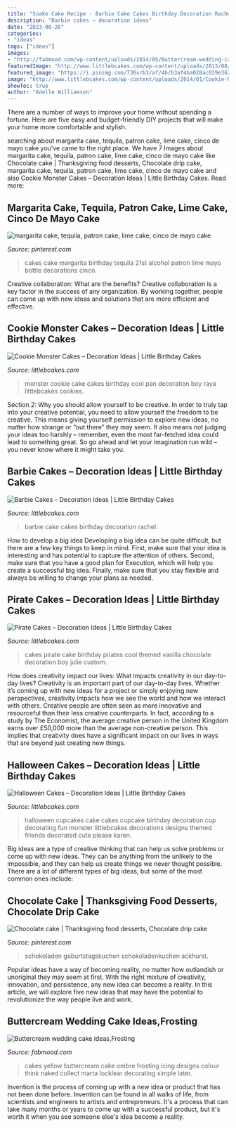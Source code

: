 ```yaml
---
title: "Snake Cake Recipe - Barbie Cake Cakes Birthday Decoration Rachel"
description: "Barbie cakes – decoration ideas"
date: "2023-08-26"
categories:
- "ideas"
tags: ["ideas"]
images:
- "http://fabmood.com/wp-content/uploads/2014/05/Buttercream-wedding-cake8.jpg"
featuredImage: "http://www.littlebcakes.com/wp-content/uploads/2013/08/Pirate-Cake.jpg"
featured_image: "https://i.pinimg.com/736x/b3/af/4b/b3af4ba028ac039e362c95742a6ba8de.jpg"
image: "http://www.littlebcakes.com/wp-content/uploads/2014/01/Cookie-Monster-Cake-Pan.jpg"
ShowToc: true
author: "Adelle Williamson"
---
```



There are a number of ways to improve your home without spending a fortune. Here are five easy and budget-friendly DIY projects that will make your home more comfortable and stylish.

	

		
searching about margarita cake, tequila, patron cake, lime cake, cinco de mayo cake you've came to the right place. We have 7 Images about margarita cake, tequila, patron cake, lime cake, cinco de mayo cake like Chocolate cake | Thanksgiving food desserts, Chocolate drip cake, margarita cake, tequila, patron cake, lime cake, cinco de mayo cake and also Cookie Monster Cakes – Decoration Ideas | Little Birthday Cakes. Read more:
		
    
## Margarita Cake, Tequila, Patron Cake, Lime Cake, Cinco De Mayo Cake

<img loading=lazy src="https://i.pinimg.com/736x/b3/af/4b/b3af4ba028ac039e362c95742a6ba8de.jpg" onerror="this.onerror=null;this.src='https://tse2.mm.bing.net/th?id=OIP.Yga8kXBj2oW1BCyDqASXaAHaLH&amp;pid=15.1';" alt="margarita cake, tequila, patron cake, lime cake, cinco de mayo cake">

_Source: pinterest.com_

>cakes cake margarita birthday tequila 21st alcohol patron lime mayo bottle decorations cinco. 

	

Creative collaboration: What are the benefits?
Creative collaboration is a key factor in the success of any organization. By working together, people can come up with new ideas and solutions that are more efficient and effective.

    
## Cookie Monster Cakes – Decoration Ideas | Little Birthday Cakes

<img loading=lazy src="http://www.littlebcakes.com/wp-content/uploads/2014/01/Cookie-Monster-Cake-Pan.jpg" onerror="this.onerror=null;this.src='https://tse3.mm.bing.net/th?id=OIP.cXyYrqes8U4OC25ARNIA5wHaG6&amp;pid=15.1';" alt="Cookie Monster Cakes – Decoration Ideas | Little Birthday Cakes">

_Source: littlebcakes.com_

>monster cookie cake cakes birthday cool pan decoration boy raya littlebcakes cookies. 

	

Section 2: Why you should allow yourself to be creative.
In order to truly tap into your creative potential, you need to allow yourself the freedom to be creative. This means giving yourself permission to explore new ideas, no matter how strange or “out there” they may seem. It also means not judging your ideas too harshly – remember, even the most far-fetched idea could lead to something great. So go ahead and let your imagination run wild – you never know where it might take you.

    
## Barbie Cakes – Decoration Ideas | Little Birthday Cakes

<img loading=lazy src="http://www.littlebcakes.com/wp-content/uploads/2013/08/Barbie-Cake-Pictures.jpg" onerror="this.onerror=null;this.src='https://tse3.mm.bing.net/th?id=OIP.BBZW3LiaPg317v8fdVoY9QHaJ4&amp;pid=15.1';" alt="Barbie Cakes – Decoration Ideas | Little Birthday Cakes">

_Source: littlebcakes.com_

>barbie cake cakes birthday decoration rachel. 

	

How to develop a big idea
Developing a big idea can be quite difficult, but there are a few key things to keep in mind. First, make sure that your idea is interesting and has potential to capture the attention of others. Second, make sure that you have a good plan for Execution, which will help you create a successful big idea. Finally, make sure that you stay flexible and always be willing to change your plans as needed.

    
## Pirate Cakes – Decoration Ideas | Little Birthday Cakes

<img loading=lazy src="http://www.littlebcakes.com/wp-content/uploads/2013/08/Pirate-Cake.jpg" onerror="this.onerror=null;this.src='https://tse2.mm.bing.net/th?id=OIP.R3Y5PYGv4gTqSeNIEjy6xQHaKt&amp;pid=15.1';" alt="Pirate Cakes – Decoration Ideas | Little Birthday Cakes">

_Source: littlebcakes.com_

>cakes pirate cake birthday pirates cool themed vanilla chocolate decoration boy julie custom. 

	

How does creativity impact our lives: What impacts creativity in our day-to-day lives?
Creativity is an important part of our day-to-day lives. Whether it’s coming up with new ideas for a project or simply enjoying new perspectives, creativity impacts how we see the world and how we interact with others. Creative people are often seen as more innovative and resourceful than their less creative counterparts. In fact, according to a study by The Economist, the average creative person in the United Kingdom earns over £50,000 more than the average non-creative person. This implies that creativity does have a significant impact on our lives in ways that are beyond just creating new things.

    
## Halloween Cakes – Decoration Ideas | Little Birthday Cakes

<img loading=lazy src="http://www.littlebcakes.com/wp-content/uploads/2013/08/Halloween-Cup-Cakes.jpg" onerror="this.onerror=null;this.src='https://tse2.mm.bing.net/th?id=OIP.bt6rqh7WnN6QPYYMBG8vLAHaJ4&amp;pid=15.1';" alt="Halloween Cakes – Decoration Ideas | Little Birthday Cakes">

_Source: littlebcakes.com_

>halloween cupcakes cake cakes cupcake birthday decoration cup decorating fun monster littlebcakes decorations designs themed friends decorated cute please karen. 

	

Big ideas are a type of creative thinking that can help us solve problems or come up with new ideas. They can be anything from the unlikely to the impossible, and they can help us create things we never thought possible. There are a lot of different types of big ideas, but some of the most common ones include: 

    
## Chocolate Cake | Thanksgiving Food Desserts, Chocolate Drip Cake

<img loading=lazy src="https://i.pinimg.com/736x/18/1f/2c/181f2c2d995ab9e1039b451c58e04c86--birthday-cakes-chocolate-cakes.jpg" onerror="this.onerror=null;this.src='https://tse1.mm.bing.net/th?id=OIP.yl-kV98ZrAmCdXpKHFFmtAHaKQ&amp;pid=15.1';" alt="Chocolate cake | Thanksgiving food desserts, Chocolate drip cake">

_Source: pinterest.com_

>schokoladen geburtstagskuchen schokoladenkuchen ackhurst. 

	

Popular ideas have a way of becoming reality, no matter how outlandish or unoriginal they may seem at first. With the right mixture of creativity, innovation, and persistence, any new idea can become a reality. In this article, we will explore five new ideas that may have the potential to revolutionize the way people live and work.

    
## Buttercream Wedding Cake Ideas,Frosting

<img loading=lazy src="http://fabmood.com/wp-content/uploads/2014/05/Buttercream-wedding-cake8.jpg" onerror="this.onerror=null;this.src='https://tse2.mm.bing.net/th?id=OIP.qPy-plt6y7uCerYM9Vvz8gHaJ4&amp;pid=15.1';" alt="Buttercream wedding cake ideas,Frosting">

_Source: fabmood.com_

>cakes yellow buttercream cake ombre frosting icing designs colour think naked collect marta locklear decorating simple later. 

	

Invention is the process of coming up with a new idea or product that has not been done before. Invention can be found in all walks of life, from scientists and engineers to artists and entrepreneurs. It's a process that can take many months or years to come up with a successful product, but it's worth it when you see someone else's idea become a reality.

